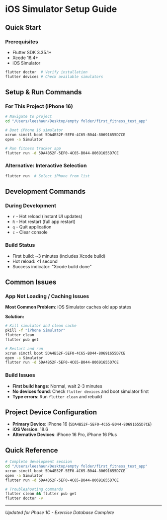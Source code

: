 # iOS Simulator Setup Guide

## Quick Start

### Prerequisites
- Flutter SDK 3.35.1+
- Xcode 16.4+
- iOS Simulator

```bash
flutter doctor  # Verify installation
flutter devices # Check available simulators
```

## Setup & Run Commands

### For This Project (iPhone 16)
```bash
# Navigate to project
cd "/Users/leeshaun/Desktop/empty folder/first_fitness_test_app"

# Boot iPhone 16 simulator
xcrun simctl boot 5DA4B52F-5EF0-4C65-B044-80691655D7CE
open -a Simulator

# Run fitness tracker app
flutter run -d 5DA4B52F-5EF0-4C65-B044-80691655D7CE
```

### Alternative: Interactive Selection
```bash
flutter run  # Select iPhone from list
```

## Development Commands

### During Development
- `r` - Hot reload (instant UI updates)
- `R` - Hot restart (full app restart)
- `q` - Quit application
- `c` - Clear console

### Build Status
- First build: ~3 minutes (includes Xcode build)
- Hot reload: <1 second
- Success indicator: "Xcode build done"

## Common Issues

### App Not Loading / Caching Issues
**Most Common Problem**: iOS Simulator caches old app states

**Solution:**
```bash
# Kill simulator and clean cache
pkill -f "iPhone Simulator"
flutter clean
flutter pub get

# Restart and run
xcrun simctl boot 5DA4B52F-5EF0-4C65-B044-80691655D7CE
open -a Simulator
flutter run -d 5DA4B52F-5EF0-4C65-B044-80691655D7CE
```

### Build Issues
- **First build hangs**: Normal, wait 2-3 minutes
- **No devices found**: Check `flutter devices` and boot simulator first
- **Type errors**: Run `flutter clean` and rebuild

## Project Device Configuration
- **Primary Device**: iPhone 16 (`5DA4B52F-5EF0-4C65-B044-80691655D7CE`)
- **iOS Version**: 18.6
- **Alternative Devices**: iPhone 16 Pro, iPhone 16 Plus

## Quick Reference
```bash
# Complete development session
cd "/Users/leeshaun/Desktop/empty folder/first_fitness_test_app"
xcrun simctl boot 5DA4B52F-5EF0-4C65-B044-80691655D7CE
open -a Simulator
flutter run -d 5DA4B52F-5EF0-4C65-B044-80691655D7CE

# Troubleshooting commands
flutter clean && flutter pub get
flutter doctor -v
```

---
*Updated for Phase 1C - Exercise Database Complete*